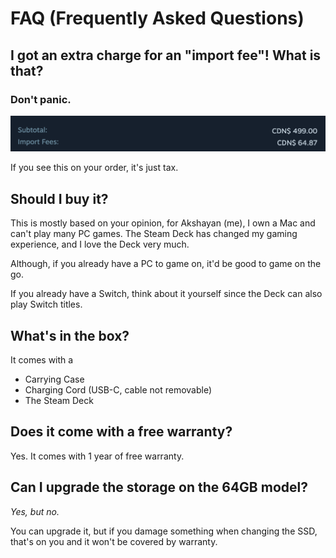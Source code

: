 
# FAQ (Frequently Asked Questions)



## I got an extra charge for an "import fee"! What is that?
### Don't panic.

![Import Fees](https://raw.githubusercontent.com/AFHStudio/docs/main/docs/.vuepress/public/importfees.png)

If you see this on your order, it's just tax.










## Should I buy it?

This is mostly based on your opinion, for Akshayan (me), I own a Mac and can't play many PC games. The Steam Deck has changed my gaming experience, and I love the Deck very much. 

Although, if you already have a PC to game on, it'd be good to game on the go.

If you already have a Switch, think about it yourself since the Deck can also play Switch titles. 









## What's in the box?
 It comes with a 

- Carrying Case
- Charging Cord (USB-C, cable not removable)
- The Steam Deck







## Does it come with a free warranty?

Yes. It comes with 1 year of free warranty. 











## Can I upgrade the storage on the 64GB model?

*Yes, but no.*

You can upgrade it, but if you damage something when changing the SSD, that's on you and it won't be covered by warranty.
